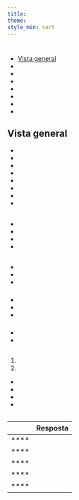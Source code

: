```yaml
---
title:
theme:
style_min: cert
---
```

# 

## 

* [Vista general]()
* []()
* []()
* []()
* []()
* []()
* []()
* []()

<a id="overview"></a>

## Vista general





* 
* 
* 
* 
* 
* 
* 
* 

<a id="newcourses"></a>

## 





* 
* 
* 
* 

<a id="circletime"></a>

## 





### 

* 
* 
* 

### 

* 
* 
* 

### 

* 
* 

<a id="scaffolding"></a>

## 





1. 
2. 









* 
* 
* 
* 

<a id="unplugged"></a>

## 

<a id="endofcourse"></a>

## 

<a id="conclusion"></a>

## 

<a id="faq"></a>

## 

|      | Resposta |
| ---- | -------- |
| **** |          |
| **** |          |
| **** |          |
| **** |          |
| **** |          |